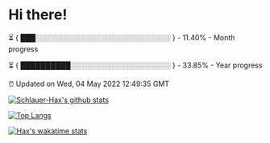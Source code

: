 # Hi there!

⏳ { ███░░░░░░░░░░░░░░░░░░░░░░░░░░░ } - 11.40% - Month progress

⏳ { ██████████░░░░░░░░░░░░░░░░░░░░ } - 33.85% - Year progress

⏰ Updated on Wed, 04 May 2022 12:49:35 GMT


[![Schlauer-Hax's github stats](https://github-readme-stats.vercel.app/api?username=Schlauer-Hax&show_icons=true&theme=dark&count_private=true)](https://github.com/Schlauer-Hax)


[![Top Langs](https://github-readme-stats.vercel.app/api/top-langs/?username=Schlauer-Hax&layout=compact&theme=dark)](https://github.com/Schlauer-Hax?tab=repositories)


[![Hax's wakatime stats](https://github-readme-stats.vercel.app/api/wakatime?username=Hax&theme=dark)](https://wakatime.com/@Hax)

